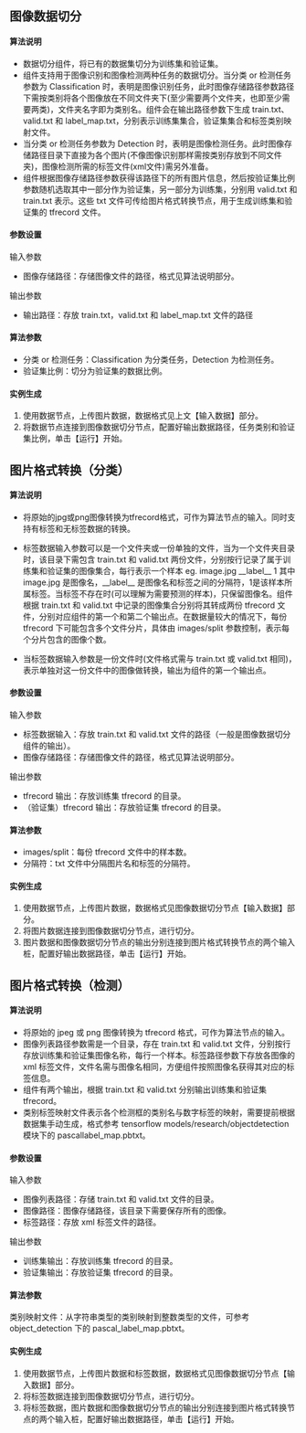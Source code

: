 ## 图像数据切分
#### 算法说明
- 数据切分组件，将已有的数据集切分为训练集和验证集。
- 组件支持用于图像识别和图像检测两种任务的数据切分。当分类 or 检测任务参数为 Classification 时，表明是图像识别任务，此时图像存储路径参数路径下需按类别将各个图像放在不同文件夹下(至少需要两个文件夹，也即至少需要两类)，文件夹名字即为类别名。组件会在输出路径参数下生成 train.txt、valid.txt 和 label_map.txt，分别表示训练集集合，验证集集合和标签类别映射文件。
- 当分类 or 检测任务参数为 Detection 时，表明是图像检测任务。此时图像存储路径目录下直接为各个图片(不像图像识别那样需按类别存放到不同文件夹)，图像检测所需的标签文件(xml文件)需另外准备。
- 组件根据图像存储路径参数获得该路径下的所有图片信息，然后按验证集比例参数随机选取其中一部分作为验证集，另一部分为训练集，分别用 valid.txt 和 train.txt 表示。这些 txt 文件可传给图片格式转换节点，用于生成训练集和验证集的 tfrecord 文件。


#### 参数设置

输入参数
- 图像存储路径：存储图像文件的路径，格式见算法说明部分。

输出参数
- 输出路径：存放 train.txt，valid.txt 和 label_map.txt 文件的路径

#### 算法参数
- 分类 or 检测任务：Classification 为分类任务，Detection 为检测任务。
- 验证集比例：切分为验证集的数据比例。

#### 实例生成
1. 使用数据节点，上传图片数据，数据格式见上文【输入数据】部分。
2. 将数据节点连接到图像数据切分节点，配置好输出数据路径，任务类别和验证集比例，单击【运行】开始。



## 图片格式转换（分类）

#### 算法说明
- 将原始的jpg或png图像转换为tfrecord格式，可作为算法节点的输入。同时支持有标签和无标签数据的转换。

- 标签数据输入参数可以是一个文件夹或一份单独的文件，当为一个文件夹目录时，该目录下需包含 train.txt 和 valid.txt 两份文件，分别按行记录了属于训练集和验证集的图像集合，每行表示一个样本 eg. image.jpg \_\_label\_\_ 1 其中 image.jpg 是图像名，\_\_label\_\_ 是图像名和标签之间的分隔符，1是该样本所属标签。当标签不存在时(可以理解为需要预测的样本)，只保留图像名。组件根据 train.txt 和 valid.txt 中记录的图像集合分别将其转成两份 tfrecord 文件，分别对应组件的第一个和第二个输出点。在数据量较大的情况下，每份 tfrecord 下可能包含多个文件分片，具体由 images/split 参数控制，表示每个分片包含的图像个数。
- 当标签数据输入参数是一份文件时(文件格式需与 train.txt 或 valid.txt 相同)，表示单独对这一份文件中的图像做转换，输出为组件的第一个输出点。



#### 参数设置
输入参数
- 标签数据输入：存放 train.txt 和 valid.txt 文件的路径（一般是图像数据切分组件的输出）。
- 图像存储路径：存储图像文件的路径，格式见算法说明部分。

输出参数
- tfrecord 输出：存放训练集 tfrecord 的目录。
- （验证集）tfrecord 输出：存放验证集 tfrecord 的目录。

#### 算法参数
- images/split：每份 tfrecord 文件中的样本数。
- 分隔符：txt 文件中分隔图片名和标签的分隔符。

#### 实例生成
1. 使用数据节点，上传图片数据，数据格式见图像数据切分节点【输入数据】部分。
2. 将图片数据连接到图像数据切分节点，进行切分。
3. 图片数据和图像数据切分节点的输出分别连接到图片格式转换节点的两个输入桩，配置好输出数据路径，单击【运行】开始。



## 图片格式转换（检测）

#### 算法说明
- 将原始的 jpeg 或 png 图像转换为 tfrecord 格式，可作为算法节点的输入。
- 图像列表路径参数需是一个目录，存在 train.txt 和 valid.txt 文件，分别按行存放训练集和验证集图像名称，每行一个样本。标签路径参数下存放各图像的 xml 标签文件，文件名需与图像名相同，方便组件按照图像名获得其对应的标签信息。
- 组件有两个输出，根据 train.txt 和 valid.txt 分别输出训练集和验证集 tfrecord。
- 类别标签映射文件表示各个检测框的类别名与数字标签的映射，需要提前根据数据集手动生成，格式参考 tensorflow models/research/objectdetection 模块下的 pascallabel_map.pbtxt。



#### 参数设置

输入参数
- 图像列表路径：存储 train.txt 和 valid.txt 文件的目录。
- 图像路径：图像存储路径，该目录下需要保存所有的图像。
- 标签路径：存放 xml 标签文件的路径。

输出参数
- 训练集输出：存放训练集 tfrecord 的目录。
- 验证集输出：存放验证集 tfrecord 的目录。

#### 算法参数
类别映射文件：从字符串类型的类别映射到整数类型的文件，可参考 object_detection 下的 pascal_label_map.pbtxt。

#### 实例生成
1. 使用数据节点，上传图片数据和标签数据，数据格式见图像数据切分节点【输入数据】部分。
2. 将标签数据连接到图像数据切分节点，进行切分。
3. 将标签数据，图片数据和图像数据切分节点的输出分别连接到图片格式转换节点的两个输入桩，配置好输出数据路径，单击【运行】开始。



